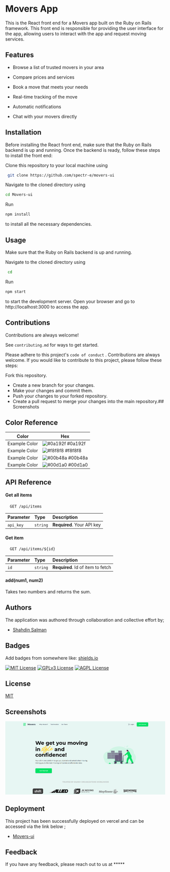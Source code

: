 
# Movers App

This is the React front end for a Movers app built on the Ruby on Rails framework. This front end is responsible for providing the user interface for the app, allowing users to interact with the app and request moving services.


## Features

- Browse a list of trusted movers in your area

- Compare prices and services

- Book a move that meets your needs

- Real-time tracking of the move

- Automatic notifications

- Chat with your movers directly


## Installation

Before installing the React front end, make sure that the Ruby on Rails backend is up and running. Once the backend is ready, follow these steps to install the front end:

Clone this repository to your local machine using
```bash
 git clone https://github.com/spectr-e/movers-ui
 ```
Navigate to the cloned directory using 
```bash 
cd Movers-ui
```
Run 
```bash
npm install
```
 to install all the necessary dependencies.
    
## Usage

Make sure that the Ruby on Rails backend is up and running.

Navigate to the cloned directory using 
```bash 
 cd
```
Run 
```bash
npm start
```
 to start the development server.
Open your browser and go to http://localhost:3000 to access the app.
## Contributions

Contributions are always welcome!

See `contributing.md` for ways to get started.

Please adhere to this project's `code of conduct`
.
Contributions are always welcome. If you would like to contribute to this project, please follow these steps:

Fork this repository.

- Create a new branch for your changes.
- Make your changes and commit them.
- Push your changes to your forked repository.
- Create a pull request to merge your changes into the main repository.## Screenshots

## Color Reference

| Color             | Hex                                                                |
| ----------------- | ------------------------------------------------------------------ |
| Example Color | ![#0a192f](https://via.placeholder.com/10/0a192f?text=+) #0a192f |
| Example Color | ![#f8f8f8](https://via.placeholder.com/10/f8f8f8?text=+) #f8f8f8 |
| Example Color | ![#00b48a](https://via.placeholder.com/10/00b48a?text=+) #00b48a |
| Example Color | ![#00d1a0](https://via.placeholder.com/10/00b48a?text=+) #00d1a0 |


## API Reference

#### Get all items

```http
  GET /api/items
```

| Parameter | Type     | Description                |
| :-------- | :------- | :------------------------- |
| `api_key` | `string` | **Required**. Your API key |

#### Get item

```http
  GET /api/items/${id}
```

| Parameter | Type     | Description                       |
| :-------- | :------- | :-------------------------------- |
| `id`      | `string` | **Required**. Id of item to fetch |

#### add(num1, num2)

Takes two numbers and returns the sum.


## Authors
The application was authored through collaboration and collective effort by;

- [Shahdin Salman](https://github.com/shahdinsalman23)


## Badges

Add badges from somewhere like: [shields.io](https://shields.io/)

[![MIT License](https://img.shields.io/badge/License-MIT-green.svg)](https://choosealicense.com/licenses/mit/)
[![GPLv3 License](https://img.shields.io/badge/License-GPL%20v3-yellow.svg)](https://opensource.org/licenses/)
[![AGPL License](https://img.shields.io/badge/license-AGPL-blue.svg)](http://www.gnu.org/licenses/agpl-3.0)


## License

[MIT](https://choosealicense.com/licenses/mit/)


## Screenshots

![App Screenshot](/src/assets/hero.png)


## Deployment

This project has been successfully deployed on vercel and can be accessed via the link below ;

- [Movers-ui](https://movers-oqbb632y4-spectr-e.vercel.app/)
## Feedback

If you have any feedback, please reach out to us at *****


